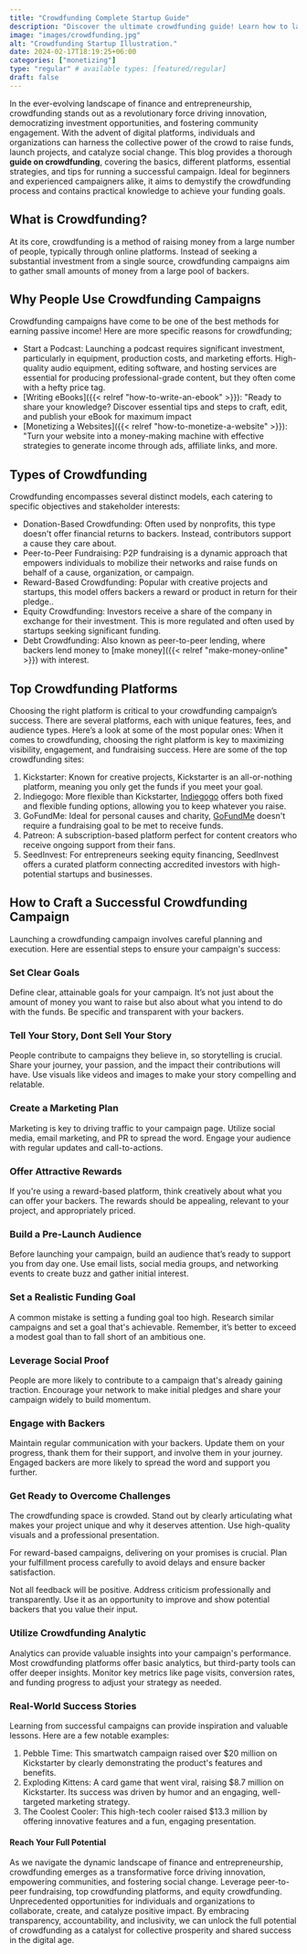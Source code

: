 ```yaml
---
title: "Crowdfunding Complete Startup Guide"
description: "Discover the ultimate crowdfunding guide! Learn how to launch successful campaigns, engage backers, and fund your next big idea effectively."
image: "images/crowdfunding.jpg"
alt: "Crowdfunding Startup Illustration."
date: 2024-02-17T18:19:25+06:00
categories: ["monetizing"]
type: "regular" # available types: [featured/regular]
draft: false
---
```


In the ever-evolving landscape of finance and entrepreneurship, crowdfunding stands out as a revolutionary force driving innovation, democratizing investment opportunities, and fostering community engagement. With the advent of digital platforms, individuals and organizations can harness the collective power of the crowd to raise funds, launch projects, and catalyze social change. This blog provides a thorough **guide on crowdfunding**, covering the basics, different platforms, essential strategies, and tips for running a successful campaign. Ideal for beginners and experienced campaigners alike, it aims to demystify the crowdfunding process and contains practical knowledge to achieve your funding goals.

## What is Crowdfunding?

At its core, crowdfunding is a method of raising money from a large number of people, typically through online platforms. Instead of seeking a substantial investment from a single source, crowdfunding campaigns aim to gather small amounts of money from a large pool of backers.

## Why People Use Crowdfunding Campaigns

Crowdfunding campaigns have come to be one of the best methods for earning passive income! Here are more specific reasons for crowdfunding;

* Start a Podcast: Launching a podcast requires significant investment, particularly in equipment, production costs, and marketing efforts. High-quality audio equipment, editing software, and hosting services are essential for producing professional-grade content, but they often come with a hefty price tag.
* [Writing eBooks]({{< relref "how-to-write-an-ebook" >}}): "Ready to share your knowledge? Discover essential tips and steps to craft, edit, and publish your eBook for maximum impact
* [Monetizing a Websites]({{< relref "how-to-monetize-a-website" >}}): "Turn your website into a money-making machine with effective strategies to generate income through ads, affiliate links, and more.

## Types of Crowdfunding

Crowdfunding encompasses several distinct models, each catering to specific objectives and stakeholder interests:

* Donation-Based Crowdfunding: Often used by nonprofits, this type doesn't offer financial returns to backers. Instead, contributors support a cause they care about.
* Peer-to-Peer Fundraising: P2P fundraising is a dynamic approach that empowers individuals to mobilize their networks and raise funds on behalf of a cause, organization, or campaign.
* Reward-Based Crowdfunding: Popular with creative projects and startups, this model offers backers a reward or product in return for their pledge..
* Equity Crowdfunding: Investors receive a share of the company in exchange for their investment. This is more regulated and often used by startups seeking significant funding.
* Debt Crowdfunding: Also known as peer-to-peer lending, where backers lend money to [make money]({{< relref "make-money-online" >}}) with interest.

## Top Crowdfunding Platforms

Choosing the right platform is critical to your crowdfunding campaign’s success. There are several platforms, each with unique features, fees, and audience types. Here’s a look at some of the most popular ones:
When it comes to crowdfunding, choosing the right platform is key to maximizing visibility, engagement, and fundraising success. Here are some of the top crowdfunding sites:

1. Kickstarter: Known for creative projects, Kickstarter is an all-or-nothing platform, meaning you only get the funds if you meet your goal.
2. Indiegogo: More flexible than Kickstarter, [Indiegogo](https://www.indiegogo.com/) offers both fixed and flexible funding options, allowing you to keep whatever you raise.
3. GoFundMe: Ideal for personal causes and charity, [GoFundMe](https://www.gofundme.com/) doesn't require a fundraising goal to be met to receive funds.
4. Patreon: A subscription-based platform perfect for content creators who receive ongoing support from their fans.
5. SeedInvest: For entrepreneurs seeking equity financing, SeedInvest offers a curated platform connecting accredited investors with high-potential startups and businesses.

## How to Craft a Successful Crowdfunding Campaign

Launching a crowdfunding campaign involves careful planning and execution. Here are essential steps to ensure your campaign's success:

### Set Clear Goals

Define clear, attainable goals for your campaign. It’s not just about the amount of money you want to raise but also about what you intend to do with the funds. Be specific and transparent with your backers.

### Tell Your Story, Dont Sell Your Story

People contribute to campaigns they believe in, so storytelling is crucial. Share your journey, your passion, and the impact their contributions will have. Use visuals like videos and images to make your story compelling and relatable.

### Create a Marketing Plan

Marketing is key to driving traffic to your campaign page. Utilize social media, email marketing, and PR to spread the word. Engage your audience with regular updates and call-to-actions.

### Offer Attractive Rewards

If you're using a reward-based platform, think creatively about what you can offer your backers. The rewards should be appealing, relevant to your project, and appropriately priced.

### Build a Pre-Launch Audience

Before launching your campaign, build an audience that’s ready to support you from day one. Use email lists, social media groups, and networking events to create buzz and gather initial interest.

### Set a Realistic Funding Goal

A common mistake is setting a funding goal too high. Research similar campaigns and set a goal that's achievable. Remember, it’s better to exceed a modest goal than to fall short of an ambitious one.

### Leverage Social Proof

People are more likely to contribute to a campaign that's already gaining traction. Encourage your network to make initial pledges and share your campaign widely to build momentum.

### Engage with Backers

Maintain regular communication with your backers. Update them on your progress, thank them for their support, and involve them in your journey. Engaged backers are more likely to spread the word and support you further.

### Get Ready to Overcome Challenges

The crowdfunding space is crowded. Stand out by clearly articulating what makes your project unique and why it deserves attention. Use high-quality visuals and a professional presentation.

For reward-based campaigns, delivering on your promises is crucial. Plan your fulfillment process carefully to avoid delays and ensure backer satisfaction.

Not all feedback will be positive. Address criticism professionally and transparently. Use it as an opportunity to improve and show potential backers that you value their input.

### Utilize Crowdfunding Analytic

Analytics can provide valuable insights into your campaign's performance. Most crowdfunding platforms offer basic analytics, but third-party tools can offer deeper insights. Monitor key metrics like page visits, conversion rates, and funding progress to adjust your strategy as needed.

### Real-World Success Stories

Learning from successful campaigns can provide inspiration and valuable lessons. Here are a few notable examples:

1. Pebble Time: This smartwatch campaign raised over $20 million on Kickstarter by clearly demonstrating the product's features and benefits.
2. Exploding Kittens: A card game that went viral, raising $8.7 million on Kickstarter. Its success was driven by humor and an engaging, well-targeted marketing strategy.
3. The Coolest Cooler: This high-tech cooler raised $13.3 million by offering innovative features and a fun, engaging presentation.

#### Reach Your Full Potential

As we navigate the dynamic landscape of finance and entrepreneurship, crowdfunding emerges as a transformative force driving innovation, empowering communities, and fostering social change. Leverage peer-to-peer fundraising, top crowdfunding platforms, and equity crowdfunding. Unprecedented opportunities for individuals and organizations to collaborate, create, and catalyze positive impact. By embracing transparency, accountability, and inclusivity, we can unlock the full potential of crowdfunding as a catalyst for collective prosperity and shared success in the digital age.
